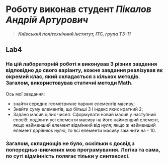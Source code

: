 # Роботу виконав студент ***Пікалов Андрій Артурович***
> ***Київський політехнічний інститут, ІТС, група ТЗ-11***

## Lab4

### На цій лабораторній роботі я виконував 3 різних завдання відповідно до свого варіанту, кожне завдання реалізував як окремий клас, який складається з кількох методів. Загалом, використовував статичні методи Math.
Ось мої завдання: 
- знайти середнє геометричне парних елементів масиву;
- Знайти суму елементів, що більші 3 і індекс яких кратний 2;
- Задано масив цілих чисел. Сформувати новий масив у наступний спосіб: поділити
усі елементи масиву на його найменший елемент, якщо найменший елемент
відмінний від нуля; якщо ж найменший елемент дорівнює нулю, то всі елементи
масиву замінити на - 10.
### Загалом, складнощів не було, оскільки є досвід з попередньо-вивчених мов програмування. Логіка та сама, по суті відмінність полягає тільки у синтаксисі.